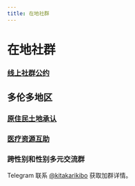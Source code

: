 ```yaml
---
title: 在地社群
---
```


# 在地社群

### [线上社群公约](community-guidelines)

## 多伦多地区

### [原住民土地承认](land-ack)

### [医疗资源互助](/docs/medical-resource)

### 跨性别和性别多元交流群

Telegram 联系 [@kitakarikibo](https://t.me/kitakarikibo) 获取加群详情。
